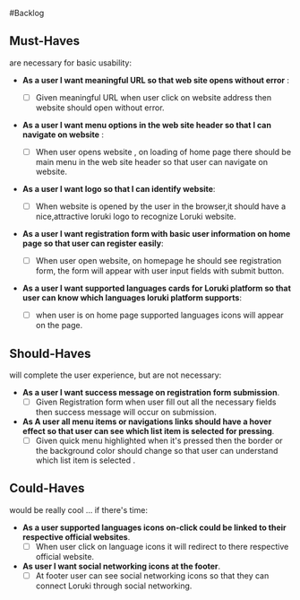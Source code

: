 
#Backlog

## Must-Haves

are necessary for basic usability:

  - **As a user I want meaningful URL so that web site opens without error** :
    - [ ] Given meaningful URL when user click on website address then website should open without error.
  
 - **As a user I want menu options in the web site header so that I can navigate on website** :
   - [ ] When user opens website , on loading of home page there should be main menu in the web site header so that user can navigate on website.
  
 - **As a user I want logo so that I can identify website**:
   - [ ] When website is opened by the user in the browser,it should have a nice,attractive loruki logo to recognize Loruki website.

 - **As a user I want registration form with basic user information on home page so that user can register easily**:

   - [ ] When user open website, on homepage he should see registration form, the form will appear with user input fields with submit button.

- **As a user I want supported languages cards for Loruki platform so that user can know which languages loruki platform supports**:  

    - [ ] when user is on home page supported languages icons will appear on the page.  


## Should-Haves

will complete the user experience, but are not necessary:

- **As a user I want success message on registration form submission**.
   - [ ] Given Registration form when user fill out all the necessary fields then success message will occur on submission.

- **As A user all menu items or navigations links should have a hover effect so that user can see which list item is selected for pressing**. 
  - [ ] Given quick menu highlighted when it's pressed then the border or the background color should change so that user can understand which list item is selected .

## Could-Haves

would be really cool ... if there's time:

- **As a user supported languages icons on-click could be linked to their respective official websites**.
  - [ ]  When user click on language icons it will redirect to there respective official website. 

- **As user I want social networking icons at the footer**.
  - [ ] At footer user can see social networking icons so that they can connect Loruki through social networking.
